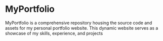 # MyPortfolio
MyPortfolio is a comprehensive repository housing the source code and assets for my personal portfolio website. This dynamic website serves as a showcase of my skills, experience, and projects
